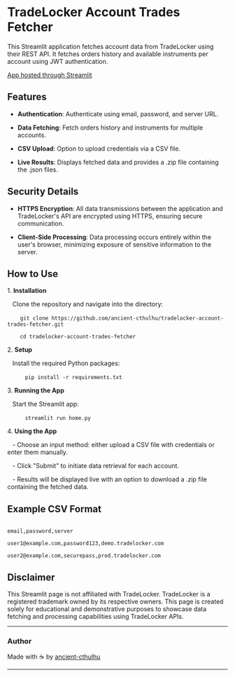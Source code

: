 # TradeLocker Account Trades Fetcher

This Streamlit application fetches account data from TradeLocker using their REST API. It fetches orders history and available instruments per account using JWT authentication.

[App hosted through Streamlit](https://tradelocker-atf.streamlit.app/)

## Features

- **Authentication**: Authenticate using email, password, and server URL.

- **Data Fetching**: Fetch orders history and instruments for multiple accounts.
 
- **CSV Upload**: Option to upload credentials via a CSV file.

- **Live Results**: Displays fetched data and provides a .zip file containing the .json files. 
 
## Security Details

- **HTTPS Encryption**: All data transmissions between the application and TradeLocker's API are encrypted using HTTPS, ensuring secure communication.
  
- **Client-Side Processing**: Data processing occurs entirely within the user's browser, minimizing exposure of sensitive information to the server.


## How to Use

1\. **Installation**

   Clone the repository and navigate into the directory:

   ``
   git clone https://github.com/ancient-cthulhu/tradelocker-account-trades-fetcher.git
   ``
   
   ``
   cd tradelocker-account-trades-fetcher
   ``

2\. **Setup**

   Install the required Python packages:

   ```
   pip install -r requirements.txt
   ```

3\. **Running the App**

   Start the Streamlit app:

   ```
   streamlit run home.py
   ```

4\. **Using the App**

   - Choose an input method: either upload a CSV file with credentials or enter them manually.

   - Click "Submit" to initiate data retrieval for each account.

   - Results will be displayed live with an option to download a .zip file containing the fetched data.

## Example CSV Format

```

email,password,server

user1@example.com,password123,demo.tradelocker.com

user2@example.com,securepass,prod.tradelocker.com

```

## Disclaimer

This Streamlit page is not affiliated with TradeLocker. TradeLocker is a registered trademark owned by its respective owners. This page is created solely for educational and demonstrative purposes to showcase data fetching and processing capabilities using TradeLocker APIs.

---

### Author

Made with ☕ by [ancient-cthulhu](https://github.com/ancient-cthulhu)

---
